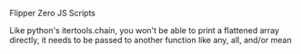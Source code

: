 Flipper Zero JS Scripts

Like python's itertools.chain, you won't be able to print a flattened array directly, it needs to be passed to another function like any, all, and/or mean